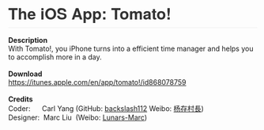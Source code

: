 <div></div><div><h1 style="box-sizing: border-box; font-size: 2.25em; margin-right: 0px; margin-bottom: 16px; margin-left: 0px; line-height: 1.2; position: relative; padding-bottom: 0.3em; border-bottom-width: 1px; border-bottom-style: solid; border-bottom-color: rgb(238, 238, 238); color: rgb(51, 51, 51); font-family: 'Helvetica Neue', Helvetica, 'Segoe UI', Arial, freesans, sans-serif; margin-top: 0px !important;">The iOS App: Tomato!</h1></div><div><b>Description</b> &nbsp;</div><div>With Tomato!, you iPhone turns into a efficient time manager and helps you to accomplish more in a day. &nbsp;</div><div><br></div><div><b>Download</b></div><div><a href="https://itunes.apple.com/en/app/tomato!/id868078759">https://itunes.apple.com/en/app/tomato!/id868078759</a></div><div><br></div><div><b>Credits</b></div><div>Coder: &nbsp; &nbsp; &nbsp;Carl Yang (GitHub: <a href="https://github.com/backslash112">backslash112</a>&nbsp;Weibo: <a href="http://weibo.com/hiyangc">杨存村長</a>)</div><div>Designer: &nbsp;Marc Liu &nbsp;(Weibo: <a href="http://weibo.com/u/2829055915">Lunars-Marc</a>)</div>
